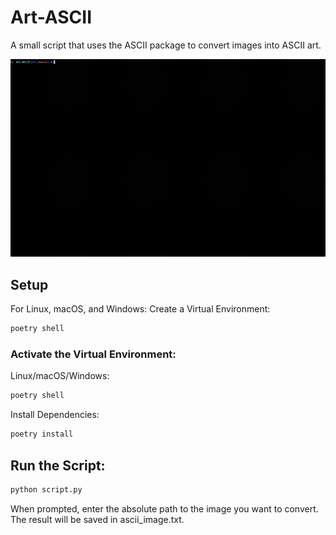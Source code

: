# Art-ASCII
A small script that uses the ASCII package to convert images into ASCII art.

<img src="./images/atr-ascii.gif" width="600"/>

## Setup
For Linux, macOS, and Windows:
Create a Virtual Environment:

``` bash
poetry shell
```

### Activate the Virtual Environment:
Linux/macOS/Windows:
```bash
poetry shell
```

Install Dependencies:

```bash
poetry install
```

## Run the Script:

```bash
python script.py
```

When prompted, enter the absolute path to the image you want to convert. The result will be saved in ascii_image.txt.

